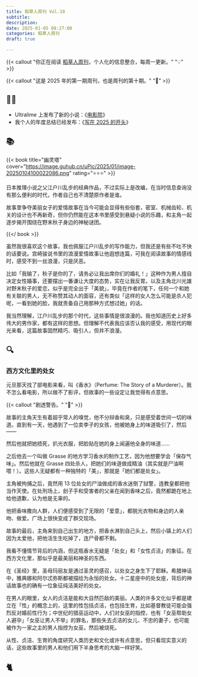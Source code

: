 ```yaml
---
title: 稻草人周刊 Vol.10
subtitle: 
description: 
date: 2025-01-05 08:27:00
categories: 稻草人周刊
draft: true

---
```


{{< callout "你正在阅读 [稻草人周刊](/categories/稻草人周刊/)，个人化的信息整合，每周一更新。" "💡" >}}

{{< callout "这是 2025 年的第一期周刊，也是周刊的第十期。" "🎉" >}}

## 🏃‍♂️

- Ultralime 上发布了新的小说：《[电影院](https://www.ultrali.me/posts/20241231-paranoid/)》
- 我个人的年度总结已经发布：《[写在 2025 的开头](/posts/写在2025的开头)》

## 📚

{{< book title="幽灵塔" cover="https://image.guhub.cn/uPic/2025/01/image-20250104100022086.png" rating="⭐️⭐️⭐️" >}}

日本推理小说之父江户川乱步的经典作品，不过实际上是改编，在当时信息查询没有那么便利的时代，作者自己也不清楚原作者是谁。

故事里争夺美丽女子的爱情故事在当今可能会显得有些俗套，密室、机械齿轮、机关的设计也不再新奇，但你仍然能在这本书里感受到悬疑小说的乐趣，和主角一起逐步揭开围绕在野末秋子身边的神秘谜团。

{{</ book >}}

虽然我很喜欢这个故事，我也佩服江户川乱步的写作能力，但我还是有些不吐不快的话要说。宫崎骏说书里的浪漫爱情故事让他遐想连篇，可我在阅读故事的情感线时，感受不到一丝浪漫，只是厌恶。

比如「我输了，秋子是你的了，请务必让我出席你们的婚礼！」这种作为男人擅自决定女性婚事，还要摆出一番谦让大度的态势，实在让我反胃。以及主角北川光雄对野末秋子的爱恋，似乎是完全出于「美貌」，毕竟在作者的笔下，任何一个和她有关联的男人，无不称赞其动人的面容，还有类似「这样的女人怎么可能是杀人犯呢，一看到她的脸，我就责备自己用那种方式想过她」的话。

我当然理解，江户川乱步的那个时代，这些事情是很浪漫的。我也知道历史上好多伟大的男作家，都有这样的思想。但理解不代表我应该否认我的感受，用现代的眼光来看，这篇故事固然精巧、吸引人，但并不浪漫。

## 🔍

### 西方文化里的处女

元旦那天找了部电影来看，叫《香水》（Perfume: The Story of a Murderer）。我不怎么看电影，所以做不了影评，但故事的一些设定让我觉得有点意思。

{{< callout "剧透警告。" "🔔" >}}

故事的主角天生有着超乎常人的嗅觉，他不分辩香和臭，只是感受着世间一切的味道。直到有一天，他遇到了一位卖李子的女孩，他被她身上的味道吸引了，然后——

然后他就把她捂死，扒光衣服，把脸贴在她的身上闻遍他全身的味道……

之后他去一个叫做 Grasse 的地方学习香水的制作工艺，因为他想要学会「保存气味」。然后他就在 Grasse 四处杀人，把她们的味道做成精油（其实就是尸油啊喂！）。这些人无疑都有一种独特的「美」，那就是「她们都是处女」。

主角被拘捕之后，竟然用 13 位处女的尸油做成的香水迷倒了狱警，连教皇都把他当作天使。在处刑场上，刽子手和受害者的父亲在闻到香味之后，竟然都跪在地上给他道歉，认为他是无辜的。

他把香味撒向人群，人们便感受到了无限的「爱意」，都脱光衣物和身边的人亲吻、做爱。广场上很快变成了群交现场。

故事的最后，主角来到自己出生的地方，把香水淋到自己头上，然后小镇上的人们因为太爱他，把他活生生吃掉了，连尸骨都不剩。

我看不懂情节背后的内涵，但这瓶香水无疑是「处女」和「女性贞洁」的象征。在西方文化里，那似乎是最美丽和神圣的东西。

在《圣经》里，圣母玛丽友是通过圣灵的感召，以处女之身生下了耶稣。希腊神话中，雅典娜和阿尔忒弥斯都被描绘为永恒的处女。十二星座中的处女座，背后的神话故事也的确有一位象征纯洁美好的处女。

在男人的眼里，女人的贞洁是能和大自然匹敌的美丽。人类的许多文化似乎都是建立在「性」的概念上的，这里的性包括贞洁，也包括生育，比如基督教徒可能会强烈反对婚前性行为；中世纪的猎巫运动中，人们对女巫的指控，也有「女巫帮助女人避孕」「女巫让男人不举」的罪名，那些失去贞洁的女儿、不忠的妻子，也可能被作为一家之主的男人指控为女巫，然后被烧死。

从性、贞洁、生育的角度研究人类历史和文化或许有点意思，但只看现实意义的话，这些故事里的男人和他们用下半身思考的大脑一样好笑。

## 🐈

